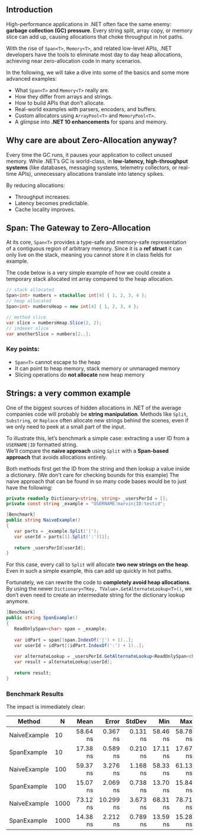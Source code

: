 ﻿
## Introduction

High-performance applications in .NET often face the same enemy: **garbage collection (GC) pressure**. 
Every string split, array copy, or memory slice can add up, causing allocations that choke throughput in hot paths.

With the rise of `Span<T>`, `Memory<T>`, and related low-level APIs, .NET developers have the tools to eliminate most day to day heap allocations, 
achieving near zero-allocation code in many scenarios.

In the following, we will take a dive into some of the basics and some more advanced examples:

- What `Span<T>` and `Memory<T>` really are.
- How they differ from arrays and strings.
- How to build APIs that don’t allocate.
- Real-world examples with parsers, encoders, and buffers.
- Custom allocators using `ArrayPool<T>` and `MemoryPool<T>`.
- A glimpse into **.NET 10 enhancements** for spans and memory.

## Why care are about Zero-Allocation anyway?

Every time the GC runs, it pauses your application to collect unused memory. 
While .NET’s GC is world-class, in **low-latency, high-throughput systems** 
(like databases, messaging systems, telemetry collectors, or real-time APIs), 
unnecessary allocations translate into latency spikes.

By reducing allocations:

- Throughput increases.
- Latency becomes predictable.
- Cache locality improves.

## Span<T>: The Gateway to Zero-Allocation

At its core, `Span<T>` provides a type-safe and memory-safe representation of a contiguous region of arbitrary memory.
Since it is a **ref struct** it can only live on the stack, meaning you cannot store it in class fields for example.

The code below is a very simple example of how we could create a temporary stack allocated int array compared
to the heap allocation.

```csharp
// stack allocated
Span<int> numbers = stackalloc int[4] { 1, 2, 3, 4 };
// heap allocated
Span<int> numbersHeap = new int[4] { 1, 2, 3, 4 };

// method slice
var slice = numbersHeap.Slice(2, 2);
// indexer slice
var anotherSlice = numbers[2..];
```

### Key points:

- `Span<T>` cannot escape to the heap
- It can point to heap memory, stack memory or unmanaged memory
- Slicing operations do **not allocate** new heap memory

## Strings: a very common example

One of the biggest sources of hidden allocations in .NET of the average companies code will probably be **string manipulation**.
Methods like `Split`, `Substring`, or `Replace` often allocate new strings behind the scenes, even if we only need to peek at a small part of the input.

To illustrate this, let’s benchmark a simple case: extracting a user ID from a `USERNAME|ID` formatted string.  
We’ll compare the **naive approach** using `Split` with a **Span-based approach** that avoids allocations entirely.

Both methods first get the ID from the string and then lookup a value inside a dictionary.
(We don't care for checking bounds for this example)
The naive approach that can be found in so many code bases would be to just have the following:

```csharp
private readonly Dictionary<string, string> _usersPerId = [];
private const string _example = "USERNAME:marvin|ID:testid";
```

```csharp
[Benchmark]
public string NaiveExample()
{
   var parts = _example.Split('|');
   var userId = parts[1].Split(':')[1];
  
   return _usersPerId[userId];
}
```

For this case, every call to `Split` will allocate **two new strings on the heap**.  
Even in such a simple example, this can add up quickly in hot paths.

Fortunately, we can rewrite the code to **completely avoid heap allocations**.  
By using the newer `Dictionary<TKey, TValue>.GetAlternateLookup<T>()`, 
we don’t even need to create an intermediate string for the dictionary lookup anymore.

```csharp
[Benchmark]
public string SpanExample()
{
   ReadOnlySpan<char> span = _example;
  
   var idPart = span[(span.IndexOf('|') + 1)..];
   var userId = idPart[(idPart.IndexOf(':') + 1)..];
  
   var alternateLookup = _usersPerId.GetAlternateLookup<ReadOnlySpan<char>>();
   var result = alternateLookup[userId];
  
   return result;
}
```

### Benchmark Results
The impact is immediately clear:

<div class="table-wrapper">

| Method       | N    | Mean     | Error     | StdDev   | Min      | Max      | Median   | Gen0   | Allocated |
|------------- |----- |---------:|----------:|---------:|---------:|---------:|---------:|-------:|----------:|
| NaiveExample | 10   | 58.64 ns |  0.367 ns | 0.131 ns | 58.46 ns | 58.78 ns | 58.66 ns | 0.0049 |     248 B |
| SpanExample  | 10   | 17.38 ns |  0.589 ns | 0.210 ns | 17.11 ns | 17.67 ns | 17.36 ns |      - |         - |
| NaiveExample | 100  | 59.37 ns |  3.276 ns | 1.168 ns | 58.33 ns | 61.13 ns | 58.90 ns | 0.0049 |     248 B |
| SpanExample  | 100  | 15.07 ns |  2.069 ns | 0.738 ns | 13.70 ns | 15.84 ns | 15.18 ns |      - |         - |
| NaiveExample | 1000 | 73.12 ns | 10.299 ns | 3.673 ns | 68.31 ns | 78.71 ns | 73.09 ns | 0.0049 |     248 B |
| SpanExample  | 1000 | 14.38 ns |  2.212 ns | 0.789 ns | 13.59 ns | 15.28 ns | 14.31 ns |      - |         - |

</div>